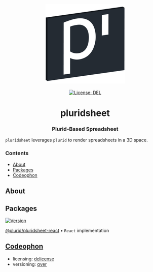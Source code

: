 <p align="center">
    <img src="https://raw.githubusercontent.com/plurid/pluridsheet/master/about/identity/pluridsheet-logo.png" height="250px">
    <br />
    <br />
    <a target="_blank" href="https://github.com/plurid/pluridsheet/blob/master/LICENSE">
        <img src="https://img.shields.io/badge/license-DEL-blue.svg?colorB=1380C3&style=for-the-badge" alt="License: DEL">
    </a>
</p>



<h1 align="center">
    pluridsheet
</h1>


<h3 align="center">
    Plurid-Based Spreadsheet
</h3>



`pluridsheet` leverages `plurid` to render spreadsheets in a 3D space.



### Contents

+ [About](#about)
+ [Packages](#packages)
+ [Codeophon](#codeophon)



## About




## Packages

<a target="_blank" href="https://www.npmjs.com/package/@plurid/pluridsheet-react">
    <img src="https://img.shields.io/npm/v/@plurid/pluridsheet-react.svg?logo=npm&colorB=1380C3&style=for-the-badge" alt="Version">
</a>

[@plurid/pluridsheet-react][pluridsheet-react] • `React` implementation

[pluridsheet-react]: https://github.com/plurid/pluridsheet/tree/master/packages/pluridsheet-react



## [Codeophon](https://github.com/ly3xqhl8g9/codeophon)

+ licensing: [delicense](https://github.com/ly3xqhl8g9/delicense)
+ versioning: [αver](https://github.com/ly3xqhl8g9/alpha-versioning)
